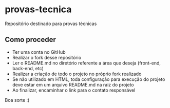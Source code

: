 # provas-tecnica
Repositório destinado para provas técnicas

## Como proceder

* Ter uma conta no GitHub
* Realizar o fork desse repositório
* Ler o README.md no diretório referente a área que deseja (front-end, back-end, etc)
* Realizar a criação de todo o projeto no próprio fork realizado
* Se não utilizado em HTML, toda configuração para execução do projeto deve estar em um arquivo README.md na raiz do projeto
* Ao finalizar, encaminhar o link para o contato responsável

Boa sorte :)
